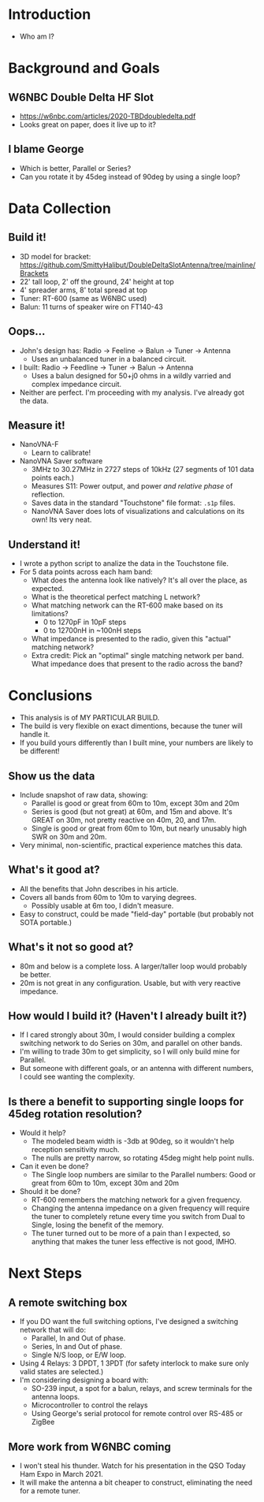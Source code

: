 # Introduction
* Who am I?

# Background and Goals
## W6NBC Double Delta HF Slot
* https://w6nbc.com/articles/2020-TBDdoubledelta.pdf
* Looks great on paper, does it live up to it?

## I blame George
* Which is better, Parallel or Series?
* Can you rotate it by 45deg instead of 90deg by using a single loop?

# Data Collection
## Build it!
* 3D model for bracket: https://github.com/SmittyHalibut/DoubleDeltaSlotAntenna/tree/mainline/Brackets
* 22' tall loop, 2' off the ground, 24' height at top
* 4' spreader arms, 8' total spread at top
* Tuner: RT-600 (same as W6NBC used)
* Balun: 11 turns of speaker wire on FT140-43

## Oops...
* John's design has: Radio -> Feeline -> Balun -> Tuner -> Antenna
  * Uses an unbalanced tuner in a balanced circuit.
* I built: Radio -> Feedline -> Tuner -> Balun -> Antenna
  * Uses a balun designed for 50+j0 ohms in a wildly varried and complex impedance circuit.
* Neither are perfect. I'm proceeding with my analysis. I've already got the data.

## Measure it!
* NanoVNA-F
  * Learn to calibrate!
* NanoVNA Saver software
  * 3MHz to 30.27MHz in 2727 steps of 10kHz (27 segments of 101 data points each.)
  * Measures S11: Power output, and power _and relative phase_ of reflection.
  * Saves data in the standard "Touchstone" file format: `.s1p` files.
  * NanoVNA Saver does lots of visualizations and calculations on its own! Its very neat.

## Understand it!
* I wrote a python script to analize the data in the Touchstone file.
* For 5 data points across each ham band:
  * What does the antenna look like natively? It's all over the place, as expected.
  * What is the theoretical perfect matching L network?
  * What matching network can the RT-600 make based on its limitations?
    * 0 to 1270pF in 10pF steps
    * 0 to 12700nH in ~100nH steps
  * What impedance is presented to the radio, given this "actual" matching network?
  * Extra credit: Pick an "optimal" single matching network per band. What impedance does that present to the radio across the band?

# Conclusions
* This analysis is of MY PARTICULAR BUILD.
* The build is very flexible on exact dimentions, because the tuner will handle it.
* If you build yours differently than I built mine, your numbers are likely to be different!

## Show us the data
* Include snapshot of raw data, showing:
  * Parallel is good or great from 60m to 10m, except 30m and 20m
  * Series is good (but not great) at 60m, and 15m and above. It's GREAT on 30m, not pretty reactive on 40m, 20, and 17m.
  * Single is good or great from 60m to 10m, but nearly unusably high SWR on 30m and 20m.
* Very minimal, non-scientific, practical experience matches this data.

## What's it good at?
* All the benefits that John describes in his article.
* Covers all bands from 60m to 10m to varying degrees.
  * Possibly usable at 6m too, I didn't measure.
* Easy to construct, could be made "field-day" portable (but probably not SOTA portable.)

## What's it not so good at?
* 80m and below is a complete loss. A larger/taller loop would probably be better.
* 20m is not great in any configuration. Usable, but with very reactive impedance.

## How would I build it? (Haven't I already built it?)
* If I cared strongly about 30m, I would consider building a complex switching network to do Series on 30m, and parallel on other bands.
* I'm willing to trade 30m to get simplicity, so I will only build mine for Parallel.
* But someone with different goals, or an antenna with different numbers, I could see wanting the complexity.

## Is there a benefit to supporting single loops for 45deg rotation resolution?
* Would it help?
  * The modeled beam width is -3db at 90deg, so it wouldn't help reception sensitivity much.
  * The nulls are pretty narrow, so rotating 45deg might help point nulls.
* Can it even be done?
  * The Single loop numbers are similar to the Parallel numbers: Good or great from 60m to 10m, except 30m and 20m
* Should it be done?
  * RT-600 remembers the matching network for a given frequency.
  * Changing the antenna impedance on a given frequency will require the tuner to completely retune every time you switch from Dual to Single, losing the benefit of the memory.
  * The tuner turned out to be more of a pain than I expected, so anything that makes the tuner less effective is not good, IMHO.

# Next Steps
## A remote switching box
* If you DO want the full switching options, I've designed a switching network that will do:
  * Parallel, In and Out of phase.
  * Series, In and Out of phase.
  * Single N/S loop, or E/W loop.
* Using 4 Relays: 3 DPDT, 1 3PDT (for safety interlock to make sure only valid states are selected.)
* I'm considering designing a board with:
  * SO-239 input, a spot for a balun, relays, and screw terminals for the antenna loops.
  * Microcontroller to control the relays
  * Using George's serial protocol for remote control over RS-485 or ZigBee

## More work from W6NBC coming
* I won't steal his thunder. Watch for his presentation in the QSO Today Ham Expo in March 2021.
* It will make the antenna a bit cheaper to construct, eliminating the need for a remote tuner.

